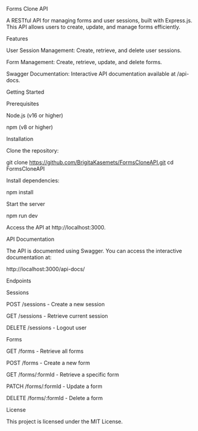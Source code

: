 Forms Clone API

A RESTful API for managing forms and user sessions, built with Express.js. This API allows users to create, update, and manage forms efficiently.

Features

User Session Management: Create, retrieve, and delete user sessions.

Form Management: Create, retrieve, update, and delete forms.

Swagger Documentation: Interactive API documentation available at /api-docs.

Getting Started

Prerequisites

Node.js (v16 or higher)

npm (v8 or higher)

Installation

Clone the repository:

git clone https://github.com/BrigitaKasemets/FormsCloneAPI.git
cd FormsCloneAPI

Install dependencies:

npm install

Start the server

npm run dev

Access the API at http://localhost:3000.

API Documentation

The API is documented using Swagger. You can access the interactive documentation at:

http://localhost:3000/api-docs/

Endpoints

Sessions

POST /sessions - Create a new session

GET /sessions - Retrieve current session

DELETE /sessions - Logout user

Forms

GET /forms - Retrieve all forms

POST /forms - Create a new form

GET /forms/:formId - Retrieve a specific form

PATCH /forms/:formId - Update a form

DELETE /forms/:formId - Delete a form

License

This project is licensed under the MIT License.